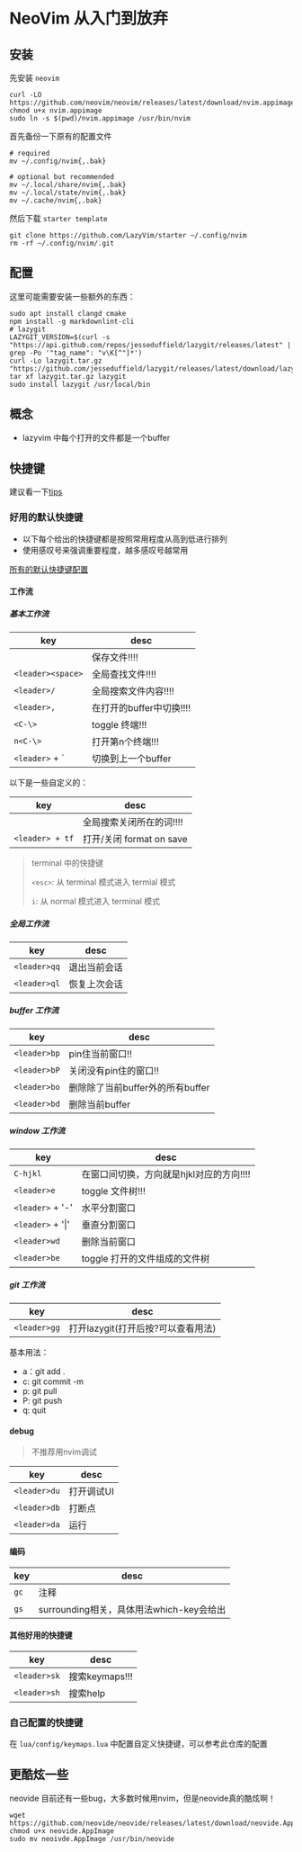 # NeoVim 从入门到放弃

## 安装

先安装 `neovim`

```shell
curl -LO https://github.com/neovim/neovim/releases/latest/download/nvim.appimage
chmod u+x nvim.appimage
sudo ln -s $(pwd)/nvim.appimage /usr/bin/nvim
```

首先备份一下原有的配置文件

```shell
# required
mv ~/.config/nvim{,.bak}

# optional but recommended
mv ~/.local/share/nvim{,.bak}
mv ~/.local/state/nvim{,.bak}
mv ~/.cache/nvim{,.bak}
```

然后下载 `starter template`

```shell
git clone https://github.com/LazyVim/starter ~/.config/nvim
rm -rf ~/.config/nvim/.git
```

## 配置

这里可能需要安装一些额外的东西：

```shell
sudo apt install clangd cmake
npm install -g markdownlint-cli
# lazygit
LAZYGIT_VERSION=$(curl -s "https://api.github.com/repos/jesseduffield/lazygit/releases/latest" | grep -Po '"tag_name": "v\K[^"]*')
curl -Lo lazygit.tar.gz "https://github.com/jesseduffield/lazygit/releases/latest/download/lazygit_${LAZYGIT_VERSION}_Linux_x86_64.tar.gz"
tar xf lazygit.tar.gz lazygit
sudo install lazygit /usr/local/bin
```

## 概念

- lazyvim 中每个打开的文件都是一个buffer

## 快捷键

建议看一下[tips](https://www.lazyvim.org/configuration/tips)

### 好用的默认快捷键

- 以下每个给出的快捷键都是按照常用程度从高到低进行排列
- 使用感叹号来强调重要程度，越多感叹号越常用

[所有的默认快捷键配置](https://www.lazyvim.org/keymaps)

#### 工作流

##### 基本工作流

| key               | desc                     |
| ----------------- | ------------------------ |
| <C-s>             | 保存文件!!!!             |
| `<leader><space>` | 全局查找文件!!!!         |
| `<leader>/`       | 全局搜索文件内容!!!!     |
| `<leader>,`       | 在打开的buffer中切换!!!! |
| `<C-\>`           | toggle 终端!!!           |
| `n<C-\>`          | 打开第n个终端!!!         |
| `<leader>` + \`   | 切换到上一个buffer       |

以下是一些自定义的：

| key             | desc                     |
| --------------- | ------------------------ |
| <C-w>           | 全局搜索关闭所在的词!!!! |
| `<leader> + tf` | 打开/关闭 format on save |

> terminal 中的快捷键
>
> `<esc>`: 从 terminal 模式进入 termial 模式
>
> `i`: 从 normal 模式进入 terminal 模式

##### 全局工作流

| key          | desc         |
| ------------ | ------------ |
| `<leader>qq` | 退出当前会话 |
| `<leader>ql` | 恢复上次会话 |

##### buffer 工作流

| key          | desc                             |
| ------------ | -------------------------------- |
| `<leader>bp` | pin住当前窗口!!                  |
| `<leader>bP` | 关闭没有pin住的窗口!!            |
| `<leader>bo` | 删除除了当前buffer外的所有buffer |
| `<leader>bd` | 删除当前buffer                   |

##### window 工作流

| key               | desc                                     |
| ----------------- | ---------------------------------------- |
| `C-hjkl`          | 在窗口间切换，方向就是hjkl对应的方向!!!! |
| `<leader>e`       | toggle 文件树!!!                         |
| `<leader>` + '-'  | 水平分割窗口                             |
| `<leader>` + '\|' | 垂直分割窗口                             |
| `<leader>wd`      | 删除当前窗口                             |
| `<leader>be`      | toggle 打开的文件组成的文件树            |

##### git 工作流

| key          | desc                               |
| ------------ | ---------------------------------- |
| `<leader>gg` | 打开lazygit(打开后按?可以查看用法) |

基本用法：

- a：git add .
- c: git commit -m
- p: git pull
- P: git push
- q: quit

#### debug

> 不推荐用nvim调试

| key          | desc       |
| ------------ | ---------- |
| `<leader>du` | 打开调试UI |
| `<leader>db` | 打断点     |
| `<leader>da` | 运行       |

#### 编码

| key  | desc                                     |
| ---- | ---------------------------------------- |
| `gc` | 注释                                     |
| `gs` | surrounding相关，具体用法which-key会给出 |

#### 其他好用的快捷键

| key          | desc           |
| ------------ | -------------- |
| `<leader>sk` | 搜索keymaps!!! |
| `<leader>sh` | 搜索help       |

### 自己配置的快捷键

在 `lua/config/keymaps.lua` 中配置自定义快捷键，可以参考此仓库的配置

## 更酷炫一些

neovide 目前还有一些bug，大多数时候用nvim，但是neovide真的酷炫啊！

```shell
wget https://github.com/neovide/neovide/releases/latest/download/neovide.AppImage
chmod u+x neovide.AppImage
sudo mv neoivde.AppImage /usr/bin/neovide
```
